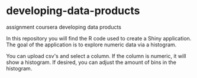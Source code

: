 # developing-data-products
assignment coursera developing data products

In this repository you will find the R code used to create a Shiny application.
The goal of the application is to explore numeric data via a histogram.

You can upload csv's and select a column. If the column is numeric, it will show a histogram.
If desired, you can adjust the amount of bins in the histogram.
